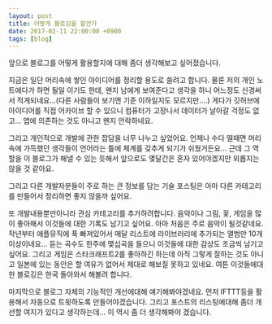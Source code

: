 ```yaml
---
layout: post
title: 어떻게 블로깅을 할건가
date: 2017-02-11 22:00:00 +0900
tags: [blog]
---
```


앞으로 블로그를 어떻게 활용할지에 대해 좀더 생각해보고 싶어졌습니다.

지금은 일단 머리속에 쌓인 아이디어를 정리할 용도로 쓸려고 합니다. 물론 저의 개인 노트에다가 하면 될일 이기도 한데, 왠지 남에게 보여준다고 생각을 하니 어느정도 신경써서 적게되네요...(다른 사람들이 보기엔 기준 이하일지도 모르지만....) 게다가 깃허브에 아이디어를 직접 어카이브 할 수 있으니 컴퓨터가 고장나서 데이터가 날아갈 걱정도 없고... 앱에 의존하는 것도 아니고 왠지 안락하네요.

그리고 개인적으로 개발에 관한 잡담을 너무 나누고 싶었어요. 언제나 수다 떨때면 머리속에 가득했던 생각들이 언어라는 틀에 체계를 갖추게 되기가 쉬웠거든요... 근데 그 역할을 이 블로그가 해낼 수 있는 듯해서 앞으로도 몇달간은 혼자 있어야겠지만 외롭지는 않을 것 같아요.

그리고 다른 개발자분들이 주로 하는 큰 정보를 담는 기술 포스팅은 아마 다른 카테고리를 만들어서 정리하면 좋지 않을까 싶어요.

또 개발내용뿐만아니라 관심 카테고리를 추가하려합니다. 음악이나 그림, 꽃, 게임을 많이 좋아해서 이것들에 대한 기록도 남기고 싶어요. 아마 처음은 주로 음악이 될것같네요. 작년부터 애플뮤직에 푹 빠져있어서 매달 리스트에 라이브러리에 추가되는 앨범만 10개 이상이네요... 듣는 곡수도 한주에 몇십곡을 들으니 이것들에 대한 감상도 조금씩 남기고 싶어요. 그리고 게임은 스타크래프트2를 좋아하긴 하는데 아직 그렇게 잘하는 것도 아니고 일본에 있는 동안은 할 여유가 없어서 제대로 해보질 못하고 있네요. 여튼 이것들에대한 블로깅은 한국 돌아와서 해볼려 합니다.

마지막으로 블로그 자체의 기능적인 개선에대해 얘기해봐야겠네요. 먼저 IFTTT등을 활용해서 자동으로 트윗하도록 만들어야겠습니다. 그리고 포스트의 리스팅에대해 좀더 개선할 여지가 있다고 생각하는데... 이 역시 좀 더 생각해봐야 겠습니다.